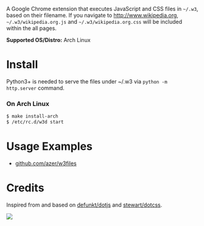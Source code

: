 A Google Chrome extension that executes JavaScript and CSS files in `~/.w3`, based on their filename.
If you navigate to http://www.wikipedia.org, `~/.w3/wikipedia.org.js` and `~/.w3/wikipedia.org.css` will be included within the all pages.

**Supported OS/Distro:** Arch Linux

# Install

Python3+ is needed to serve the files under ~/.w3 via `python -m http.server` command.

### On Arch Linux

```bash
$ make install-arch
$ /etc/rc.d/w3d start
```

# Usage Examples

* [github.com/azer/w3files](https://github.com/azer/w3files)

# Credits

Inspired from and based on [defunkt/dotjs](http://github.com/defunkt/dotjs) and [stewart/dotcss](https://github.com/stewart/dotcss/).

![](https://dl.dropboxusercontent.com/s/lz5re7hq3qmc6wm/npmel_20.jpg)
